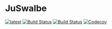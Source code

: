 # JuSwalbe

[![latest](https://img.Zitzeronion.io/badge/docs-online-blue.svg)](https://Zitzeronion.github.io/badge/JuSwalbe.jl/dev)
[![Build Status](https://travis-ci.com/Zitzeronion/JuSwalbe.jl.svg?branch=master)](https://travis-ci.com/Zitzeronion/JuSwalbe.jl)
[![Build Status](https://ci.appveyor.com/api/projects/status/github/Zitzeronion/JuSwalbe.jl?svg=true)](https://ci.appveyor.com/project/Zitzeronion/JuSwalbe.jl)
[![Codecov](https://codecov.io/gh/Zitzeronion/JuSwalbe.jl/branch/master/graph/badge.svg)](https://codecov.io/gh/Zitzeronion/JuSwalbe.jl)
